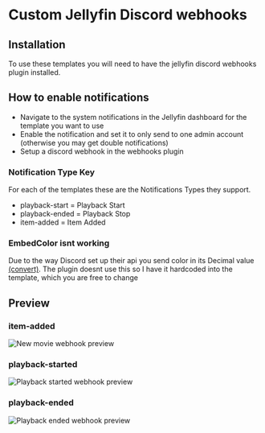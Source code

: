 # Custom Jellyfin Discord webhooks

## Installation

To use these templates you will need to have the jellyfin discord webhooks plugin installed.

## How to enable notifications

- Navigate to the system notifications in the Jellyfin dashboard for the template you want to use
- Enable the notification and set it to only send to one admin account (otherwise you may get double notifications)
- Setup a discord webhook in the webhooks plugin

### Notification Type Key

For each of the templates these are the Notifications Types they support.

- playback-start = Playback Start
- playback-ended = Playback Stop
- item-added = Item Added

### EmbedColor isnt working

Due to the way Discord set up their api you send color in its Decimal value [(convert)](https://www.spycolor.com). The plugin doesnt use this so I have it hardcoded into the template, which you are free to change

## Preview

### item-added
![New movie webhook preview](https://user-images.githubusercontent.com/57121175/215383785-c3a9fccc-cc88-489d-aa65-e762bd1bed75.png)
### playback-started
![Playback started webhook preview](https://user-images.githubusercontent.com/57121175/215383840-78261b93-e058-4ee7-a2f1-cb8c16f84bd0.png)
### playback-ended
![Playback ended webhook preview](https://user-images.githubusercontent.com/57121175/215383876-61056814-85a8-4c77-8a19-5a7f406e1509.png)
